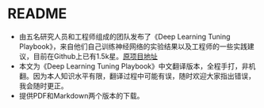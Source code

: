 # README

- 由五名研究人员和工程师组成的团队发布了《Deep Learning Tuning Playbook》，来自他们自己训练神经网络的实验结果以及工程师的一些实践建议，目前在Github上已有1.5k星。[原项目地址](https://github.com/google-research/tuning_playbook)
- 本文为《Deep Learning Tuning Playbook》中文翻译版本，全程手打，非机翻。因为本人知识水平有限，翻译过程中可能有误，随时欢迎大家指出错误，我会随时更正。
- 提供PDF和Markdown两个版本的下载。
